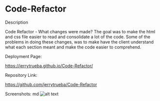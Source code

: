 # Code-Refactor

Description

Code Refactor - What changes were made?
The goal was to make the html and css file easier to read and consolidate a lot of the code. Some of the problems in doing these changes, was to make have the client understand what each section meant and make the code easier to comprehend.


Deployment Page:

https://jerrytrueba.github.io/Code-Refactor/

Repository Link:

https://github.com/jerrytrueba/Code-Refactor

Screenshots:
md
    ![alt text](assets/images/Screenshot-1.png)
